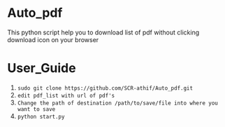 # Auto_pdf
This python script help you to download list of pdf without clicking download icon on your browser


# User_Guide

1. ```sudo git clone https://github.com/SCR-athif/Auto_pdf.git```
2. ```edit pdf_list with url of pdf's```
3. ```Change the path of destination /path/to/save/file into where you want to save```
4. ```python start.py```
